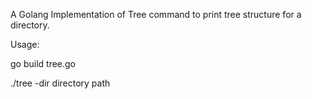 A Golang Implementation of Tree command to print tree structure for a directory. 

Usage: 

go build tree.go

./tree -dir directory path

